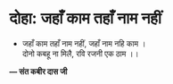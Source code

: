 # दोहा: जहाँ काम तहाँ नाम नहीं

- जहाँ काम तहाँ नाम नहीं, जहाँ नाम नहि काम ।\
  दोनो कबहू ना मिलै, रवि रजनी एक ठाम ।।

**— संत कबीर दास जी**
